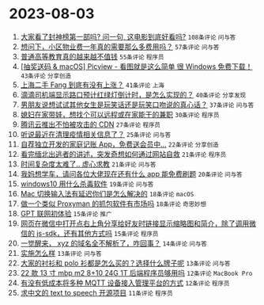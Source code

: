 # 2023-08-03

1. [大家看了封神榜第一部吗? 问一句, 这电影到底好看吗?](https://www.v2ex.com/t/961966) `108条评论` `问与答`
1. [想问下，小区物业费一年真的需要那么多费用吗？](https://www.v2ex.com/t/961995) `57条评论` `问与答`
1. [普通高等教育真的越来越不值钱](https://www.v2ex.com/t/961987) `55条评论` `程序员`
1. [[抽奖送码 & macOS] Picview - 看图就是这么简单 很 Windows 免费下载！](https://www.v2ex.com/t/961998) `43条评论` `分享创造`
1. [上海二手 Fang 到底有没有上涨？](https://www.v2ex.com/t/962016) `41条评论` `上海`
1. [滴滴司机端显示路口预计红绿灯倒计时，是怎么实现的？](https://www.v2ex.com/t/961989) `40条评论` `分享发现`
1. [男朋友说想试试其他女生是玩笑话还是玩笑口吻说的真心话？](https://www.v2ex.com/t/962034) `37条评论` `问与答`
1. [媳妇在家带娃，想找个可以远程或在家能干的兼职](https://www.v2ex.com/t/962002) `30条评论` `程序员`
1. [腾讯云推出不怕被攻击的 CDN](https://www.v2ex.com/t/961965) `27条评论` `程序员`
1. [听说最近在清理疫情相关信息了？](https://www.v2ex.com/t/962003) `25条评论` `问与答`
1. [自荐独立开发的家庭记账 App，免费送会员中...](https://www.v2ex.com/t/962025) `22条评论` `分享创造`
1. [看完缅北出逃者的讲述，突发奇想如何通过网站自救](https://www.v2ex.com/t/962011) `21条评论` `程序员`
1. [时间复杂度太难了.. 虚心求教](https://www.v2ex.com/t/961976) `21条评论` `问与答`
1. [我妈想学车，请问各位大佬现在还有什么 app 能免费刷题](https://www.v2ex.com/t/961974) `20条评论` `问与答`
1. [windows10 用什么杀毒软件](https://www.v2ex.com/t/961968) `19条评论` `问与答`
1. [Mac 切换输入法有延迟你们是怎么解决的](https://www.v2ex.com/t/962013) `18条评论` `macOS`
1. [做一个类似 Proxyman 的抓包软件有市场吗](https://www.v2ex.com/t/961983) `18条评论` `奇思妙想`
1. [GPT 联网初体验](https://www.v2ex.com/t/962006) `15条评论` `推广`
1. [网页在微信中打开点右上角分享给好友时链接显示缩略图和简介，除了调用微信的 js-sdk，还有其他方式吗](https://www.v2ex.com/t/961962) `15条评论` `程序员`
1. [一觉醒来， xyz 的域名全不解析了，咋回事？](https://www.v2ex.com/t/961967) `14条评论` `问与答`
1. [实施怎么样](https://www.v2ex.com/t/961988) `13条评论` `问与答`
1. [大家的衬衫和 polo 衫都是怎么买的？选择什么牌子呢](https://www.v2ex.com/t/961963) `13条评论` `问与答`
1. [22 款 13 寸 mbp m2 8+10 24G 1T 后端程序员够用吗](https://www.v2ex.com/t/961993) `12条评论` `MacBook Pro`
1. [有没有低成本将多种 MQTT 设备接入管理平台的方式](https://www.v2ex.com/t/961971) `12条评论` `程序员`
1. [求中文的 text to speech 开源项目](https://www.v2ex.com/t/961990) `11条评论` `程序员`
